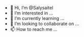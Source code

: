 - 👋 Hi, I’m @Salysaitel
- 👀 I’m interested in ...
- 🌱 I’m currently learning ...
- 💞️ I’m looking to collaborate on ...
- 📫 How to reach me ...

<!---
Salysaitel/Salysaitel is a ✨ special ✨ repository because its `README.md` (this file) appears on your GitHub profile.
You can click the Preview link to take a look at your changes.
--->
